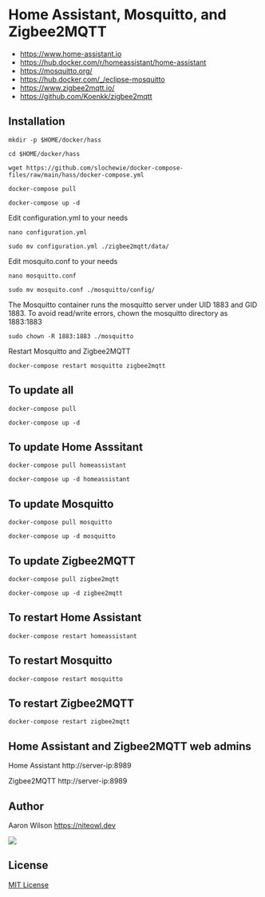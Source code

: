# Home Assistant, Mosquitto, and Zigbee2MQTT
- https://www.home-assistant.io
- https://hub.docker.com/r/homeassistant/home-assistant
- https://mosquitto.org/
- https://hub.docker.com/_/eclipse-mosquitto
- https://www.zigbee2mqtt.io/
- https://github.com/Koenkk/zigbee2mqtt

## Installation
```
mkdir -p $HOME/docker/hass
```
```
cd $HOME/docker/hass
```
```
wget https://github.com/slochewie/docker-compose-files/raw/main/hass/docker-compose.yml
```
```
docker-compose pull
```
```
docker-compose up -d
```
Edit configuration.yml to your needs
```
nano configuration.yml
```
```
sudo mv configuration.yml ./zigbee2mqtt/data/
```

Edit mosquito.conf to your needs
```
nano mosquitto.conf
```
```
sudo mv mosquito.conf ./mosquitto/config/
```
The Mosquitto container runs the mosquitto server under UID 1883 and GID 1883. To avoid read/write errors, chown the mosquitto directory as 1883:1883
```
sudo chown -R 1883:1883 ./mosquitto
```

Restart Mosquitto and Zigbee2MQTT
```
docker-compose restart mosquitto zigbee2mqtt
```


## To update all
```
docker-compose pull
```
```
docker-compose up -d
```

## To update Home Asssitant
```
docker-compose pull homeassistant
```
```
docker-compose up -d homeassistant
```

## To update Mosquitto
```
docker-compose pull mosquitto
```
```
docker-compose up -d mosquitto
```

## To update Zigbee2MQTT
```
docker-compose pull zigbee2mqtt
```
```
docker-compose up -d zigbee2mqtt
```

## To restart Home Assistant
```
docker-compose restart homeassistant
```

## To restart Mosquitto
```
docker-compose restart mosquitto
```

## To restart Zigbee2MQTT
```
docker-compose restart zigbee2mqtt
```

## Home Assistant and Zigbee2MQTT web admins

Home Assistant
http://server-ip:8989

Zigbee2MQTT
http://server-ip:8989

## Author

Aaron Wilson <https://niteowl.dev>

[![](https://cdn.buymeacoffee.com/buttons/default-blue.png)](https://www.buymeacoffee.com/slochewie)

## License

[MIT License](./LICENSE)
